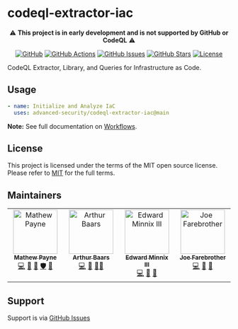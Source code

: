 # codeql-extractor-iac

<!-- markdownlint-disable -->
<div align="center">

:warning: **This project is in early development and is not supported by GitHub or CodeQL** :warning:

[![GitHub](https://img.shields.io/badge/github-%23121011.svg?style=for-the-badge&logo=github&logoColor=white)](https://github.com/advanced-security/codeql-extractor-iac)
[![GitHub Actions](https://img.shields.io/github/actions/workflow/status/advanced-security/codeql-extractor-iac/release-main.yml?style=for-the-badge)](https://github.com/advanced-security/codeql-extractor-iac/actions/workflows/release-main.yml?query=branch%3Amain)
[![GitHub Issues](https://img.shields.io/github/issues/advanced-security/codeql-extractor-iac?style=for-the-badge)](https://github.com/advanced-security/codeql-extractor-iac/issues)
[![GitHub Stars](https://img.shields.io/github/stars/advanced-security/codeql-extractor-iac?style=for-the-badge)](https://github.com/advanced-security/codeql-extractor-iac)
[![License](https://img.shields.io/github/license/Ileriayo/markdown-badges?style=for-the-badge)](./LICENSE)

</div>
<!-- markdownlint-restore -->

CodeQL Extractor, Library, and Queries for Infrastructure as Code.

## Usage

```yaml
- name: Initialize and Analyze IaC
  uses: advanced-security/codeql-extractor-iac@main
```

**Note:** See full documentation on [Workflows][docs-workflows].

## License

This project is licensed under the terms of the MIT open source license. Please refer to [MIT](./LICENSE.md) for the full terms.

## Maintainers

<!-- ALL-CONTRIBUTORS-LIST:START - Do not remove or modify this section -->
<!-- prettier-ignore-start -->
<!-- markdownlint-disable -->
<table>
  <tbody>
    <tr>
      <td align="center" valign="top" width="10%"><a href="https://geekmasher.dev"><img src="https://avatars.githubusercontent.com/u/2772944?v=3?s=100" width="100px;" alt="Mathew Payne"/><br /><sub><b>Mathew Payne</b></sub></a><br /><a href="https://github.com/advanced-security/codeql-extractor-iac/commits?author=geekmasher" title="Code">💻</a> <a href="#research-geekmasher" title="Research">🔬</a> <a href="#maintenance-geekmasher" title="Maintenance">🚧</a> <a href="#security-geekmasher" title="Security">🛡️</a> <a href="#ideas-geekmasher" title="Ideas, Planning, & Feedback">🤔</a></td>
      <td align="center" valign="top" width="10%"><a href="https://lgtm.com/"><img src="https://avatars.githubusercontent.com/u/10979737?v=4?s=100" width="100px;" alt="Arthur Baars"/><br /><sub><b>Arthur Baars</b></sub></a><br /><a href="https://github.com/advanced-security/codeql-extractor-iac/commits?author=aibaars" title="Code">💻</a> <a href="#ideas-aibaars" title="Ideas, Planning, & Feedback">🤔</a> <a href="#mentoring-aibaars" title="Mentoring">🧑‍🏫</a></td>
      <td align="center" valign="top" width="10%"><a href="https://github.com/egregius313"><img src="https://avatars.githubusercontent.com/u/18200959?v=4?s=100" width="100px;" alt="Edward Minnix III"/><br /><sub><b>Edward Minnix III</b></sub></a><br /><a href="https://github.com/advanced-security/codeql-extractor-iac/commits?author=egregius313" title="Code">💻</a> <a href="#design-egregius313" title="Design">🎨</a> <a href="#ideas-egregius313" title="Ideas, Planning, & Feedback">🤔</a></td>
      <td align="center" valign="top" width="10%"><a href="https://github.com/joefarebrother"><img src="https://avatars.githubusercontent.com/u/5400608?v=4?s=100" width="100px;" alt="Joe Farebrother"/><br /><sub><b>Joe Farebrother</b></sub></a><br /><a href="https://github.com/advanced-security/codeql-extractor-iac/commits?author=joefarebrother" title="Code">💻</a> <a href="#design-joefarebrother" title="Design">🎨</a> <a href="#ideas-joefarebrother" title="Ideas, Planning, & Feedback">🤔</a></td>
    </tr>
  </tbody>
</table>

<!-- markdownlint-restore -->
<!-- prettier-ignore-end -->

<!-- ALL-CONTRIBUTORS-LIST:END -->

## Support

Support is via [GitHub Issues](https://github.com/advanced-security/codeql-extractor-iac/issues)

[docs-workflows]: ./docs/workflows.md
